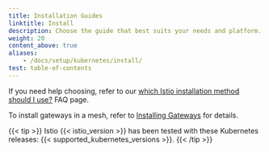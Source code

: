 ```yaml
---
title: Installation Guides
linktitle: Install
description: Choose the guide that best suits your needs and platform.
weight: 20
content_above: true
aliases:
    - /docs/setup/kubernetes/install/
test: table-of-contents
---
```


If you need help choosing, refer to our
[which Istio installation method should I use?](/pt-br/about/faq/#install-method-selection) FAQ page.

To install gateways in a mesh, refer to [Installing Gateways](/pt-br/docs/setup/additional-setup/gateway) for details.

{{< tip >}}
Istio {{< istio_version >}} has been tested with these Kubernetes releases:
{{< supported_kubernetes_versions >}}.
{{< /tip >}}
